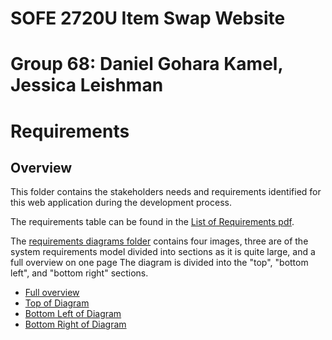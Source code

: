 # SOFE 2720U Item Swap Website
# Group 68: Daniel Gohara Kamel, Jessica Leishman
# Requirements 
## Overview
This folder contains the stakeholders needs and requirements identified for this web application during the development process.

The requirements table can be found in the [List of Requirements pdf](linkhere).

The [requirements diagrams folder](linkhere) contains four images, three are of the system requirements model divided into sections as it is quite large, and a full overview on one page The diagram is divided into the "top", "bottom left", and "bottom right" sections.
- [Full overview](linkhere)
- [Top of Diagram](linkhere)
- [Bottom Left of Diagram](linkhere)
- [Bottom Right of Diagram](linkhere)